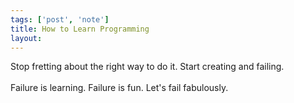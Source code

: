 ```yaml
---
tags: ['post', 'note']
title: How to Learn Programming
layout:
---
```


Stop fretting about the right way to do it. Start creating and failing.  
\
Failure is learning. Failure is fun. Let's fail fabulously.
